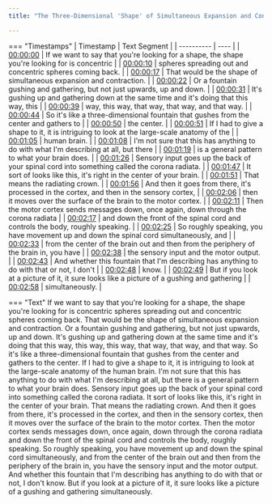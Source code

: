 ```yaml
---
title: "The Three-Dimensional 'Shape' of Simultaneous Expansion and Contraction ~ Shinzen Young"

---
```

=== "Timestamps"
    | Timestamp | Text Segment |
    | ---------- | ----  |
    | [00:00:00](https://www.youtube.com/watch?v=rzwkB4QWU_s&t=0) |  If we want to say that you're looking for a shape, the shape you're looking for is concentric |
    | [00:00:10](https://www.youtube.com/watch?v=rzwkB4QWU_s&t=10) |  spheres spreading out and concentric spheres coming back. |
    | [00:00:17](https://www.youtube.com/watch?v=rzwkB4QWU_s&t=17) |  That would be the shape of simultaneous expansion and contraction. |
    | [00:00:22](https://www.youtube.com/watch?v=rzwkB4QWU_s&t=22) |  Or a fountain gushing and gathering, but not just upwards, up and down. |
    | [00:00:31](https://www.youtube.com/watch?v=rzwkB4QWU_s&t=31) |  It's gushing up and gathering down at the same time and it's doing that this way, this |
    | [00:00:39](https://www.youtube.com/watch?v=rzwkB4QWU_s&t=39) |  way, this way, that way, that way, and that way. |
    | [00:00:44](https://www.youtube.com/watch?v=rzwkB4QWU_s&t=44) |  So it's like a three-dimensional fountain that gushes from the center and gathers to |
    | [00:00:50](https://www.youtube.com/watch?v=rzwkB4QWU_s&t=50) |  the center. |
    | [00:00:51](https://www.youtube.com/watch?v=rzwkB4QWU_s&t=51) |  If I had to give a shape to it, it is intriguing to look at the large-scale anatomy of the |
    | [00:01:05](https://www.youtube.com/watch?v=rzwkB4QWU_s&t=65) |  human brain. |
    | [00:01:08](https://www.youtube.com/watch?v=rzwkB4QWU_s&t=68) |  I'm not sure that this has anything to do with what I'm describing at all, but there |
    | [00:01:19](https://www.youtube.com/watch?v=rzwkB4QWU_s&t=79) |  is a general pattern to what your brain does. |
    | [00:01:26](https://www.youtube.com/watch?v=rzwkB4QWU_s&t=86) |  Sensory input goes up the back of your spinal cord into something called the corona radiata. |
    | [00:01:47](https://www.youtube.com/watch?v=rzwkB4QWU_s&t=107) |  It sort of looks like this, it's right in the center of your brain. |
    | [00:01:51](https://www.youtube.com/watch?v=rzwkB4QWU_s&t=111) |  That means the radiating crown. |
    | [00:01:56](https://www.youtube.com/watch?v=rzwkB4QWU_s&t=116) |  And then it goes from there, it's processed in the cortex, and then in the sensory cortex, |
    | [00:02:06](https://www.youtube.com/watch?v=rzwkB4QWU_s&t=126) |  then it moves over the surface of the brain to the motor cortex. |
    | [00:02:11](https://www.youtube.com/watch?v=rzwkB4QWU_s&t=131) |  Then the motor cortex sends messages down, once again, down through the corona radiata |
    | [00:02:17](https://www.youtube.com/watch?v=rzwkB4QWU_s&t=137) |  and down the front of the spinal cord and controls the body, roughly speaking. |
    | [00:02:25](https://www.youtube.com/watch?v=rzwkB4QWU_s&t=145) |  So roughly speaking, you have movement up and down the spinal cord simultaneously, and |
    | [00:02:33](https://www.youtube.com/watch?v=rzwkB4QWU_s&t=153) |  from the center of the brain out and then from the periphery of the brain in, you have |
    | [00:02:38](https://www.youtube.com/watch?v=rzwkB4QWU_s&t=158) |  the sensory input and the motor output. |
    | [00:02:43](https://www.youtube.com/watch?v=rzwkB4QWU_s&t=163) |  And whether this fountain that I'm describing has anything to do with that or not, I don't |
    | [00:02:48](https://www.youtube.com/watch?v=rzwkB4QWU_s&t=168) |  know. |
    | [00:02:49](https://www.youtube.com/watch?v=rzwkB4QWU_s&t=169) |  But if you look at a picture of it, it sure looks like a picture of a gushing and gathering |
    | [00:02:58](https://www.youtube.com/watch?v=rzwkB4QWU_s&t=178) |  simultaneously. |

=== "Text"
     If we want to say that you're looking for a shape, the shape you're looking for is concentric spheres spreading out and concentric spheres coming back. That would be the shape of simultaneous expansion and contraction. Or a fountain gushing and gathering, but not just upwards, up and down. It's gushing up and gathering down at the same time and it's doing that this way, this way, this way, that way, that way, and that way. So it's like a three-dimensional fountain that gushes from the center and gathers to the center. If I had to give a shape to it, it is intriguing to look at the large-scale anatomy of the human brain. I'm not sure that this has anything to do with what I'm describing at all, but there is a general pattern to what your brain does. Sensory input goes up the back of your spinal cord into something called the corona radiata. It sort of looks like this, it's right in the center of your brain. That means the radiating crown. And then it goes from there, it's processed in the cortex, and then in the sensory cortex, then it moves over the surface of the brain to the motor cortex. Then the motor cortex sends messages down, once again, down through the corona radiata and down the front of the spinal cord and controls the body, roughly speaking. So roughly speaking, you have movement up and down the spinal cord simultaneously, and from the center of the brain out and then from the periphery of the brain in, you have the sensory input and the motor output. And whether this fountain that I'm describing has anything to do with that or not, I don't know. But if you look at a picture of it, it sure looks like a picture of a gushing and gathering simultaneously.